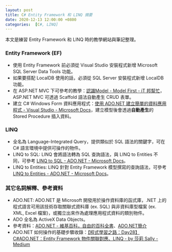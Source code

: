 ```yaml
---
layout: post
title: C# Entity Framework 和 LINQ 摘要
date: 2020-12-13 12:00:00 +0800
categories:  [C#, LINQ]
--- 
```


本文是練習 Entity Framework 和 LINQ 時的教學網站與筆記整理。

### Entity Framework (EF)

- 使用 Entity Framework 前必須從 Visual Studio 安裝程式新增 Microsoft SQL Server Data Tools 功能。
- 如果要搭配 LocalDB 使用的話，必須從 SQL Server 安裝程式新增 LocalDB 功能。
- 在 ASP\.NET MVC 下可參考的教學：[認識Model - Model First - iT 邦幫忙](https://ithelp.ithome.com.tw/articles/10160947)，ASP\.NET MVC 可透過 Scaffold 語法自動產生 CRUD 表單。
- 建立 C# Windows Form 資料應用程式：[使用 ADO.NET 建立簡單的資料應用程式 - Visual Studio - Microsoft Docs](https://docs.microsoft.com/zh-tw/visualstudio/data-tools/create-a-simple-data-application-by-using-adonet?view=vs-2019)，建立模型後會透過**自動產生**的 Stored Procedure 插入資料。

### LINQ

- 全名為 Language-Integrated Query，提供類似於 SQL 語法的關鍵字，可在 C# 語言環境中提供可操作的物件。
- LINQ to SQL: LINQ 會將語法轉為 SQL 查詢語法，與 LINQ to Entities 不同，可參考 [LINQ to SQL - ADO.NET - Microsoft Docs](https://docs.microsoft.com/zh-tw/dotnet/framework/data/adonet/sql/linq/)。
- LINQ to Entities: LINQ 針對 Entity Framework 模型撰寫的查詢語法，可參考 [LINQ to Entities - ADO.NET - Microsoft Docs](https://docs.microsoft.com/zh-tw/dotnet/framework/data/adonet/ef/language-reference/linq-to-entities)。

### 其它名詞解釋、參考資料

- ADO\.NET: ADO\.NET 是 Microsoft 開發用於操作資料庫的函式庫，.NET 上的程式語言可用該技術存取關聯式資料庫 (ex. SQL) 與非資料庫型檔案 (ex. XML, Excel 檔案)，或獨立出來作為處理應用程式資料的類別物件。
- ADO 全名為 ActiveX Data Objects。
- 參考資料：[ADO.NET - 維基百科，自由的百科全書](https://zh.wikipedia.org/wiki/ADO.NET)、[ADO.NET簡介](http://www.ezonesoft.com.tw/WebDatabase/ADONET.htm)
- ADO\.NET 如何操作的基礎步驟收錄：[【程式學習之路：Day28】C#ADO.NET：Entity Framework 物件關聯對應、LINQ - by 莎莉 Sally - Medium](https://medium.com/sally-thinking/4b27943af679)